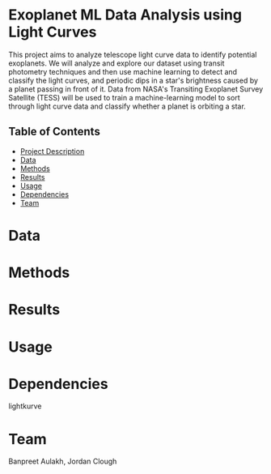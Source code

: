 # Exoplanet ML Data Analysis using Light Curves
This project aims to analyze telescope light curve data to identify potential exoplanets. We will analyze and explore our dataset using transit photometry techniques and then use machine learning to detect and classify the light curves, and periodic dips in a star's brightness caused by a planet passing in front of it. Data from NASA's Transiting Exoplanet Survey Satellite (TESS) will be used to train a machine-learning model to sort through light curve data and classify whether a planet is orbiting a star.

## Table of Contents
- [Project Description](#project-description)
- [Data](#data)
- [Methods](#methods)
- [Results](#results)
- [Usage](#usage)
- [Dependencies](#dependencies)
- [Team](#team)

# Data

# Methods 

# Results

# Usage

# Dependencies
lightkurve 


# Team
Banpreet Aulakh, Jordan Clough 
